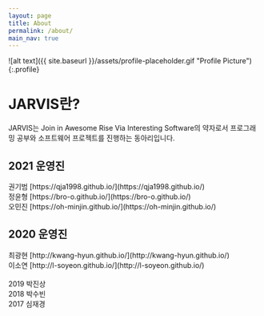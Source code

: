 ```yaml
---
layout: page
title: About
permalink: /about/
main_nav: true
---
```


![alt text]({{ site.baseurl }}/assets/profile-placeholder.gif "Profile Picture"){:.profile}


<h1>JARVIS란?</h1>
<p>JARVIS는 Join in Awesome Rise Via Interesting Software의 약자로서 프로그래밍 공부와 소프트웨어 프로젝트를 진행하는 동아리입니다. </p>


<h2>2021 운영진</h2>
권기범 [https://qja1998.github.io/](https://qja1998.github.io/) <br>
정윤형 [https://bro-o.github.io/](https://bro-o.github.io/) <br>
오민진 [https://oh-minjin.github.io/](https://oh-minjin.github.io/) <br>


<h2>2020 운영진</h2>
최광현 [http://kwang-hyun.github.io/](http://kwang-hyun.github.io/)<br>
이소연 [http://l-soyeon.github.io/](http://l-soyeon.github.io/)<br>

<br>
2019 박진상<br>
2018 박수빈<br>
2017 심재경<br>




[centrarium]: https://github.com/bencentra/centrarium
[bencentra]: http://bencentra.com
[jekyll]: https://github.com/jekyll/jekyll
